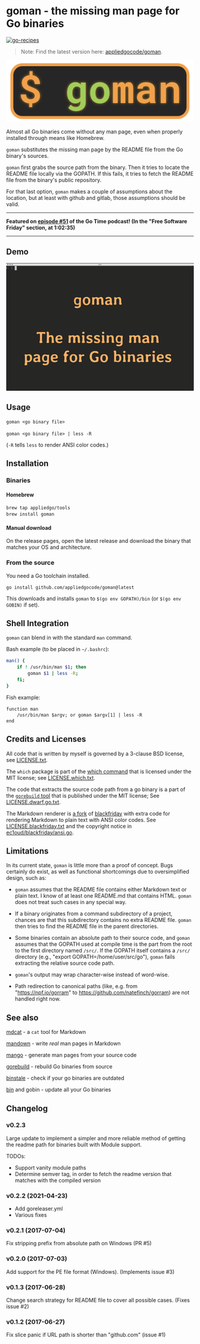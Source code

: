 # goman - the missing man page for Go binaries

[![go-recipes](https://raw.githubusercontent.com/nikolaydubina/go-recipes/main/badge.svg?raw=true)](https://github.com/nikolaydubina/go-recipes)

> Note: Find the latest version here: [appliedgocode/goman](https://github.com/appliedgocode/goman). 

![goman logo](goman.png)

Almost all Go binaries come without any man page, even when properly installed through means like Homebrew.

`goman` substitutes the missing man page by the README file from the Go binary's sources.

`goman` first grabs the source path from the binary. Then it tries to locate the README file locally via the GOPATH. If this fails, it tries to fetch the README file from the binary's public repository. 

For that last option, `goman` makes a couple of assumptions about the location, but at least with github and gitlab, those assumptions should be valid.

- - -

**Featured on [episode #51](https://changelog.com/gotime/51) of the Go Time podcast! 
(In the "Free Software Friday" section, at 1:02:35)**

- - -

## Demo

![goman demo](goman.gif)


## Usage

    goman <go binary file>

    goman <go binary file> | less -R

(`-R` tells `less` to render ANSI color codes.)


## Installation 

### Binaries

#### Homebrew

```sh
brew tap appliedgo/tools
brew install goman
```

#### Manual download
On the release pages, open the latest release and download the binary that matches your OS and architecture.

### From the source

You need a Go toolchain installed.

    go install github.com/appliedgocode/goman@latest

This downloads and installs `goman` to `$(go env GOPATH)/bin` (or `$(go env GOBIN)` if set). 

## Shell Integration

`goman` can blend in with the standard `man` command. 

Bash example (to be placed in `~/.bashrc`):

```bash
man() { 
    if ! /usr/bin/man $1; then 
        goman $1 | less -R; 
    fi; 
}
```

Fish example:

```fish
function man
    /usr/bin/man $argv; or goman $argv[1] | less -R
end
```


## Credits and Licenses

All code that is written by myself is governed by a 3-clause BSD license, see [LICENSE.txt](https://github.com/christophberger/goman/blob/master/LICENSE.txt).

The `which` package is part of the [which command](https://github.com/bfontaine/which) that is licensed under the MIT license; see [LICENSE.which.txt](https://github.com/christophberger/goman/blob/master/LICENSE.which.txt).

The code that extracts the source code path from a go binary is a part of the [`gorebuild` tool](https://github.com/FiloSottile/gorebuild) that is published under the MIT license; See [LICENSE.dwarf.go.txt](https://github.com/christophberger/goman/blob/master/LICENSE.dwarf.go.txt).

The Markdown renderer is [a fork](https://github.com/ec1oud/blackfriday) of [blackfriday](https://github.com/russross/blackfriday) with extra code for rendering Markdown to plain text with ANSI color codes. See [LICENSE.blackfriday.txt](https://github.com/christophberger/goman/blob/master/LICENSE.blackfriday.txt) and the copyright notice in [ec1oud/blackfriday/ansi.go](https://github.com/christophberger/goman/blob/master/vendor/github.com/ec1oud/blackfriday/ansi.go).


## Limitations

In its current state, `goman` is little more than a proof of concept. Bugs certainly do exist, as well as functional shortcomings due to oversimplified design, such as:

* `goman` assumes that the README file contains either Markdown text or plain text. I know of at least one README.md that contains HTML. `goman` does not treat such cases in any special way.

* If a binary originates from a command subdirectory of a project, chances are that this subdirectory contains no extra README file. `goman` then tries to find the README file in the parent directories.

* Some binaries contain an absolute path to their source code, and `goman` assumes that the GOPATH used at compile time is the part from the root to the first directory named `/src/`. If the GOPATH itself contains a `/src/` directory (e.g., "export GOPATH=/home/user/src/go"), `goman` fails extracting the relative source code path.

* `goman`'s output may wrap character-wise instead of word-wise.

* Path redirection to canonical paths (like, e.g. from "https://npf.io/gorram" to https://github.com/natefinch/gorram) are not handled right now.


## See also

[mdcat](https://github.com/ec1oud/mdcat) - a `cat` tool for Markdown

[mandown](https://github.com/driusan/mandown) - write *real* man pages in Markdown

[mango](https://github.com/slyrz/mango) - generate man pages from your source code

[gorebuild](https://github.com/FiloSottile/gorebuild) - rebuild Go binaries from source

[binstale](https://github.com/shurcooL/binstale) - check if your go binaries are outdated

[bin](https://github.com/rjeczalik/bin) and gobin - update all your Go binaries


## Changelog

### v0.2.3

Large update to implement a simpler and more reliable method of getting the readme path for binaries built with Module support.

TODOs:
- Support vanity module paths
- Determine semver tag, in order to fetch the readme version that matches with the compiled version

### v0.2.2 (2021-04-23)

- Add goreleaser.yml
- Various fixes
### v0.2.1 (2017-07-04)

Fix stripping prefix from absolute path on Windows (PR #5)

### v0.2.0 (2017-07-03)

Add support for the PE file format (Windows). (Implements issue #3)

### v0.1.3 (2017-06-28)

Change search strategy for README file to cover all possible cases. (Fixes issue #2)

### v0.1.2 (2017-06-27)

Fix slice panic if URL path is shorter than "github.com" (issue #1)
